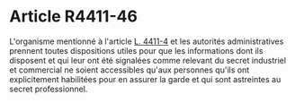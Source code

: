 # Article R4411-46

L'organisme mentionné à l'article [L. 4411-4][1] et les autorités administratives prennent toutes dispositions utiles pour que les informations dont ils disposent et qui leur ont été signalées comme relevant du secret industriel et commercial ne soient accessibles qu'aux personnes qu'ils ont explicitement habilitées pour en assurer la garde et qui sont astreintes au secret professionnel.

 [1]: /affichCodeArticle.do?cidTexte=LEGITEXT000006072050&idArticle=LEGIARTI000006903218&dateTexte=&categorieLien=cid
